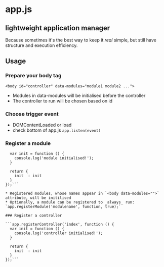 # app.js
## lightweight application manager
Because sometimes it's the best way to keep it *real* simple, but still have structure and execution efficiency.

## Usage

### Prepare your body tag
`<body id="controller" data-modules="module1 module2 ...">`
* Modules in data-modules will be initialised before the controller
* The controller to run will be chosen based on id

### Choose trigger event
* DOMContentLoaded or load
* check bottom of app.js `app.listen(event)`

### Register a module

```app.registerModule('modulename', function () {
  var init = function () {
    console.log('module initialised!');
  }
  
  return {
    init  : init
  }
});```

* Registered modules, whose names appear in `<body data-modules="">` attribute, will be initilised
* Optionally, a module can be registered to _always_ run: `app.registerModule('modulename', function, true);`

### Register a controller

```app.registerController('index', function () {
  var init = function () {
    console.log('controller initialised!');
  }
  
  return {
    init  : init
  }
});```
